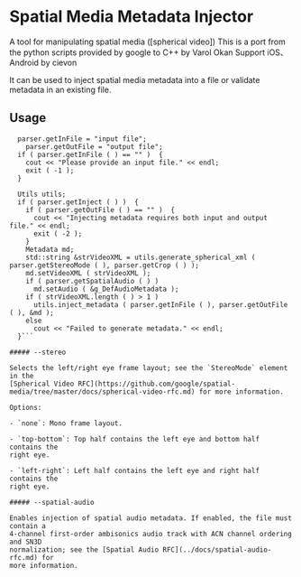 # Spatial Media Metadata Injector

A tool for manipulating spatial media ([spherical video])
This is a port from the python scripts provided by google to C++ by Varol Okan
Support iOS、Android by cievon

It can be used to inject spatial media metadata into a file or validate 
metadata in an existing file.

## Usage

```SpatialMedia::Parser parser;
  parser.getInFile = "input file";
    parser.getOutFile = "output file";
  if ( parser.getInFile ( ) == "" )  {
    cout << "Please provide an input file." << endl;
    exit ( -1 );
  }

  Utils utils;
  if ( parser.getInject ( ) )  {
    if ( parser.getOutFile ( ) == "" )  {
      cout << "Injecting metadata requires both input and output file." << endl;
      exit ( -2 );
    }
    Metadata md;
    std::string &strVideoXML = utils.generate_spherical_xml ( parser.getStereoMode ( ), parser.getCrop ( ) );
    md.setVideoXML ( strVideoXML );
    if ( parser.getSpatialAudio ( ) )
      md.setAudio ( &g_DefAudioMetadata );
    if ( strVideoXML.length ( ) > 1 )
      utils.inject_metadata ( parser.getInFile ( ), parser.getOutFile ( ), &md );
    else
      cout << "Failed to generate metadata." << endl;
  }```

##### --stereo

Selects the left/right eye frame layout; see the `StereoMode` element in the
[Spherical Video RFC](https://github.com/google/spatial-media/tree/master/docs/spherical-video-rfc.md) for more information.

Options:

- `none`: Mono frame layout.

- `top-bottom`: Top half contains the left eye and bottom half contains the
right eye.

- `left-right`: Left half contains the left eye and right half contains the
right eye.

##### --spatial-audio

Enables injection of spatial audio metadata. If enabled, the file must contain a
4-channel first-order ambisonics audio track with ACN channel ordering and SN3D
normalization; see the [Spatial Audio RFC](../docs/spatial-audio-rfc.md) for
more information.

